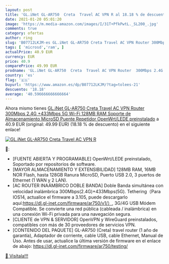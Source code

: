 ```yaml
---
layout: post
title: 'GL.iNet GL-AR750  Creta  Travel AC VPN R al 18.18 % de descuento'
date: 2021-01-20 05:01:20
image: 'https://m.media-amazon.com/images/I/31T+PfkPwtL._SL200_.jpg'
comments: true
category: ofertas
author: ring
slug: 'B07712LKJM-es GL.iNet GL-AR750 Creta Travel AC VPN Router 300Mbps 2.4G...'
tags: [ 'microsd','ram', ]
actualPrice: 40.9 EUR
currency: EUR
price: 40.9
comparePrice: 49.99 EUR
prodname: 'GL.iNet GL-AR750  Creta  Travel AC VPN Router  300Mbps 2.4G +433Mbps 5G  Wi-Fi  128MB RAM  Soporte de Almacenamiento MicroSD  Puente Repetidor  OpenWrt/LEDE preinstalado'
country: 'es'
flag: '🇪🇸'
buyurl: 'https://www.amazon.es/dp/B07712LKJM/?tag=tolees-21'
descuento: '18.18'
average: '40.596666666666664'
---
```


Ahora mismo tienes [GL.iNet GL-AR750  Creta  Travel AC VPN Router  300Mbps 2.4G +433Mbps 5G  Wi-Fi  128MB RAM  Soporte de Almacenamiento MicroSD  Puente Repetidor  OpenWrt/LEDE preinstalado](https://www.amazon.es/dp/B07712LKJM/?tag=tolees-21) a 40.9 EUR (original: 49.99 EUR) (18.18 %  de descuento) en el siguiente enlace!

[![GL.iNet GL-AR750  Creta  Travel AC VPN R](https://m.media-amazon.com/images/I/31T+PfkPwtL._SL200_.jpg)](https://www.amazon.es/dp/B07712LKJM/?tag=tolees-21)

🔎:

- [FUENTE ABIERTA Y PROGRAMABLE] OpenWrt/LEDE preinstalado, Soportado por repositorios de software.
- [MAYOR ALMACENAMIENTO Y EXTENSIBILIDAD] 128MB RAM, 16MB NOR Flash, hasta 128GB Ranura MicroSD, Puerto USB 2.0, 3 puertos de Ethernet (1 WAN y 2 LAN).
- [AC ROUTER INAÁMBRICO DOBLE BANDA] Doble Banda simultánea con velocidad inalámbrica 300Mbps(2.4G)+433Mbps(5G). Tethering（Para IOS14, actualice el firmware a 3.105, puede descargarlo aquí:https://dl.gl-inet.com/firmware/ar750/v1/）, 3G/4G USB Módem Compatible. Se convierte una red pública (cableada / inalámbrica) en una conexión Wi-Fi privada para una navegación segura.
- [CLIENTE de VPN & SERVIDOR] OpenVPN y WireGuard preinstalados, compatibles con más de 30 proveedores de servicios VPN.
- [CONTENIDO DEL PAQUETE] GL-AR750 (Creta) travel router (1 año de garantía), Adaptador de corriente, cable USB, cable Ethernet, Manual de Uso. Antes de usar, actualice la última versión de firmware en el enlace de abajo: https://dl.gl-inet.com/firmware/ar750/testing/

[🛒 Visítala!!!](https://www.amazon.es/dp/B07712LKJM/?tag=tolees-21)
